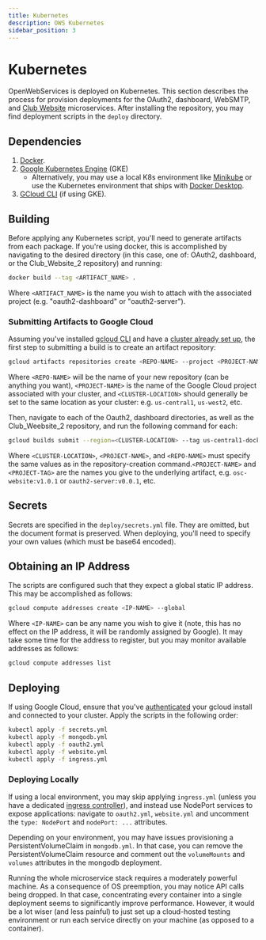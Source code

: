 ```yaml
---
title: Kubernetes
description: OWS Kubernetes
sidebar_position: 3
---
```


# Kubernetes

OpenWebServices is deployed on Kubernetes. This section describes the process for provision deployments for the OAuth2, dashboard, WebSMTP, and [Club Website](https://github.com/ufosc/Club_Website_2) microservices. After installing the repository, you may find deployment scripts in the `deploy` directory.

## Dependencies
1. [Docker](https://www.docker.com/).
2. [Google Kubernetes Engine](https://cloud.google.com/kubernetes-engine?hl=en) (GKE)
   * Alternatively, you may use a local K8s environment like [Minikube](https://minikube.sigs.k8s.io/docs/) or use the Kubernetes environment that ships with [Docker Desktop](https://docs.docker.com/desktop/kubernetes/).
3. [GCloud CLI](https://cloud.google.com/sdk/gcloud) (if using GKE).

## Building

Before applying any Kubernetes script, you'll need to generate artifacts from each package. If you're using docker, this is accomplished by navigating to the desired directory (in this case, one of: OAuth2, dashboard, or the Club_Website_2 repository) and running:
```bash
docker build --tag <ARTIFACT_NAME> .
```

Where `<ARTIFACT_NAME>` is the name you wish to attach with the associated project (e.g. "oauth2-dashboard" or "oauth2-server").

### Submitting Artifacts to Google Cloud
Assuming you've installed [gcloud CLI](https://cloud.google.com/sdk/gcloud) and have a [cluster already set up](https://cloud.google.com/kubernetes-engine/docs/deploy-app-cluster), the first step to submitting a build is to create an artifact repository:
```bash
gcloud artifacts repositories create <REPO-NAME> --project <PROJECT-NAME> --repository-format=docker --location=<CLUSTER-LOCATION> --description="Docker repository"
```

Where `<REPO-NAME>` will be the name of your new repository (can be anything you want), `<PROJECT-NAME>` is the name of the Google Cloud project associated with your cluster, and `<CLUSTER-LOCATION>` should generally be set to the same location as your cluster: e.g. `us-central1`, `us-west2`, etc.

Then, navigate to each of the Oauth2, dashboard directories, as well as the Club_Weebsite_2 repository, and run the following command for each:
```bash
gcloud builds submit --region=<CLUSTER-LOCATION> --tag us-central1-docker.pkg.dev/>PROJECT-NAME>/<REPO-NAME>/<PROJECT-NAME>:<PROJECT-TAG>
```

Where `<CLUSTER-LOCATION>`, `<PROJECT-NAME>`, and `<REPO-NAME>` must specify the same values as in the repository-creation command.`<PROJECT-NAME>` and `<PROJECT-TAG>` are the names you give to the underlying artifact, e.g. `osc-website:v1.0.1` or `oauth2-server:v0.0.1`, etc.

## Secrets
Secrets are specified in the `deploy/secrets.yml` file. They are omitted, but the document format is preserved. When deploying, you'll need to specify your own values (which must be base64 encoded).

## Obtaining an IP Address
The scripts are configured such that they expect a global static IP address. This may be accomplished as follows:
```bash
gcloud compute addresses create <IP-NAME> --global
```

Where `<IP-NAME>` can be any name you wish to give it (note, this has no effect on the IP address, it will be randomly assigned by Google). It may take some time for the address to register, but you may monitor available addresses as follows:
```bash
gcloud compute addresses list
```

## Deploying
If using Google Cloud, ensure that you've [authenticated](https://cloud.google.com/docs/authentication/gcloud) your gcloud install and connected to your cluster. Apply the scripts in the following order:
```bash
kubectl apply -f secrets.yml
kubectl apply -f mongodb.yml
kubectl apply -f oauth2.yml
kubectl apply -f website.yml
kubectl apply -f ingress.yml
```

### Deploying Locally
If using a local environment, you may skip applying `ingress.yml` (unless you have a dedicated [ingress controller](https://kubernetes.io/docs/concepts/services-networking/ingress-controllers/)), and instead use NodePort services to expose applications: navigate to `oauth2.yml`, `website.yml` and uncomment the `type: NodePort` and `nodePort: ...` attributes.

Depending on your environment, you may have issues provisioning a PersistentVolumeClaim in `mongodb.yml`. In that case, you can remove the PersistentVolumeClaim resource and comment out the `volumeMounts` and `volumes` attributes in the mongodb deployment.

Running the whole microservice stack requires a moderately powerful machine. As a consequence of OS preemption, you may notice API calls being dropped. In that case, concentrating every container into a single deployment seems to significantly improve performance. However, it would be a lot wiser (and less painful) to just set up a cloud-hosted testing environment or run each service directly on your machine (as opposed to a container).
